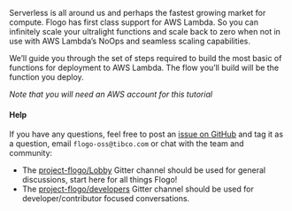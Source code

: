 Serverless is all around us and perhaps the fastest growing market for compute. Flogo has first class support for AWS Lambda. So you can infinitely scale your ultralight functions and scale back to zero when not in use with AWS Lambda’s NoOps and seamless scaling capabilities.

We’ll guide you through the set of steps required to build the most basic of functions for deployment to AWS Lambda. The flow you’ll build will be the function you deploy.

_Note that you will need an AWS account for this tutorial_

#### Help
If you have any questions, feel free to post an [issue on GitHub](https://github.com/TIBCOSoftware/flogo/issues) and tag it as a question, email `flogo-oss@tibco.com` or chat with the team and community:

* The [project-flogo/Lobby](https://gitter.im/project-flogo/Lobby?utm_source=share-link&utm_medium=link&utm_campaign=share-link) Gitter channel should be used for general discussions, start here for all things Flogo!
* The [project-flogo/developers](https://gitter.im/project-flogo/developers?utm_source=share-link&utm_medium=link&utm_campaign=share-link) Gitter channel should be used for developer/contributor focused conversations. 